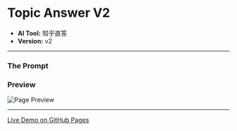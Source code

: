 # Topic Answer V2

* **AI Tool:** 知乎直答
* **Version:** v2

---

### The Prompt

>

### Preview

![Page Preview](./preview.png)

---

[Live Demo on GitHub Pages](https://your-username.github.io/AI-Frontend-Gallery/知乎直答/topic-answer-v2/)
